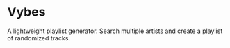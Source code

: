 # Vybes
A lightweight playlist generator. Search multiple artists and create a playlist of randomized tracks. 

